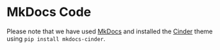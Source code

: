 # MkDocs Code
Please note that we have used [MkDocs](https://www.mkdocs.org/) and installed the [Cinder](https://github.com/chrissimpkins/cinder) theme using `pip install mkdocs-cinder`.
